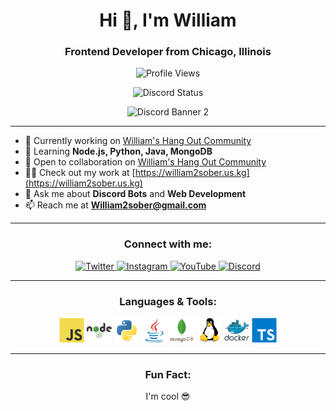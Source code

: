 <h1 align="center">Hi 👋, I'm William</h1>
<h3 align="center">Frontend Developer from Chicago, Illinois</h3>

<p align="center">
  <img src="https://komarev.com/ghpvc/?username=william2sober&label=Profile%20views&color=0e75b6&style=flat" alt="Profile Views" />
</p>

<p align="center">
  <img src="https://api.dinobyte.us.kg/api?id=837162825373188106" alt="Discord Status" />
</p>

<p align="center">
  <img src="https://discord.com/api/guilds/1338179064372006983/widget.png?style=banner2" alt="Discord Banner 2"/>
</p>

---

- 🔭 Currently working on [William's Hang Out Community](https://william2sober.us.kg/discord)  
- 🌱 Learning **Node.js, Python, Java, MongoDB**  
- 👯 Open to collaboration on [William's Hang Out Community](https://william2sober.us.kg/discord)  
- 👨‍💻 Check out my work at [https://william2sober.us.kg](https://william2sober.us.kg)  
- 💬 Ask me about **Discord Bots** and **Web Development**  
- 📫 Reach me at **William2sober@gmail.com**  

---

<h3 align="center">Connect with me:</h3>
<p align="center">
  <a href="https://twitter.com/william2sober" target="_blank">
    <img src="https://raw.githubusercontent.com/rahuldkjain/github-profile-readme-generator/master/src/images/icons/Social/twitter.svg" alt="Twitter" height="30" />
  </a>
  <a href="https://instagram.com/william2sober" target="_blank">
    <img src="https://raw.githubusercontent.com/rahuldkjain/github-profile-readme-generator/master/src/images/icons/Social/instagram.svg" alt="Instagram" height="30" />
  </a>
  <a href="https://www.youtube.com/c/william2sober" target="_blank">
    <img src="https://raw.githubusercontent.com/rahuldkjain/github-profile-readme-generator/master/src/images/icons/Social/youtube.svg" alt="YouTube" height="30" />
  </a>
  <a href="https://discord.gg/x7dd75cb2z" target="_blank">
    <img src="https://raw.githubusercontent.com/rahuldkjain/github-profile-readme-generator/master/src/images/icons/Social/discord.svg" alt="Discord" height="30" />
  </a>
</p>

---

<h3 align="center">Languages & Tools:</h3>
<p align="center">
  <img src="https://raw.githubusercontent.com/devicons/devicon/master/icons/javascript/javascript-original.svg" alt="JavaScript" height="40" />
  <img src="https://raw.githubusercontent.com/devicons/devicon/master/icons/nodejs/nodejs-original-wordmark.svg" alt="Node.js" height="40" />
  <img src="https://raw.githubusercontent.com/devicons/devicon/master/icons/python/python-original.svg" alt="Python" height="40" />
  <img src="https://raw.githubusercontent.com/devicons/devicon/master/icons/java/java-original.svg" alt="Java" height="40" />
  <img src="https://raw.githubusercontent.com/devicons/devicon/master/icons/mongodb/mongodb-original-wordmark.svg" alt="MongoDB" height="40" />
  <img src="https://raw.githubusercontent.com/devicons/devicon/master/icons/linux/linux-original.svg" alt="Linux" height="40" />
  <img src="https://raw.githubusercontent.com/devicons/devicon/master/icons/docker/docker-original-wordmark.svg" alt="Docker" height="40" />
  <img src="https://raw.githubusercontent.com/devicons/devicon/master/icons/typescript/typescript-original.svg" alt="TypeScript" height="40" />
</p>

---

<h3 align="center">Fun Fact:</h3>
<p align="center">I'm cool 😎</p>
